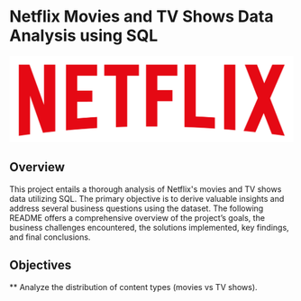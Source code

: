 # Netflix Movies and TV Shows Data Analysis using SQL
![Netflix Logo](https://github.com/marufnawaz/netflix_sql_project/blob/main/logo.png)

## Overview

This project entails a thorough analysis of Netflix's movies and TV shows data utilizing SQL. The primary objective is to derive valuable insights and address several business questions using the dataset. The following README offers a comprehensive overview of the project’s goals, the business challenges encountered, the solutions implemented, key findings, and final conclusions.

## Objectives

** Analyze the distribution of content types (movies vs TV shows).

